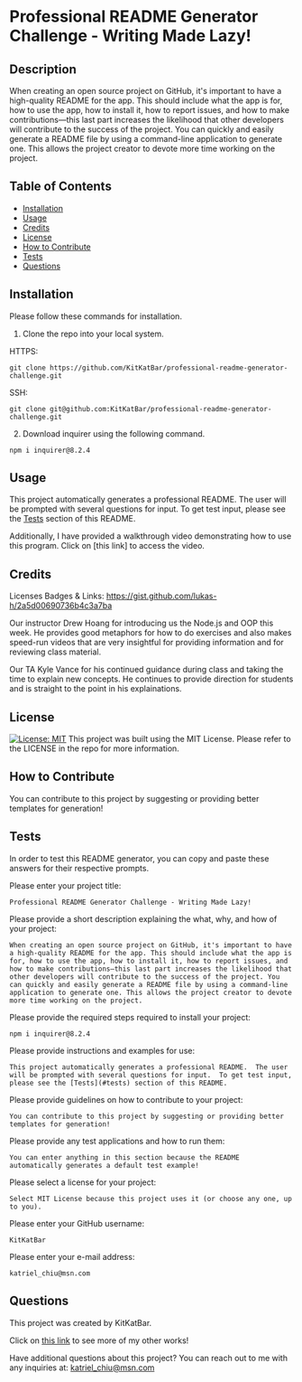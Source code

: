 # Professional README Generator Challenge - Writing Made Lazy!
  
## Description

When creating an open source project on GitHub, it's important to have a high-quality README for the app. This should include what the app is for, how to use the app, how to install it, how to report issues, and how to make contributions—this last part increases the likelihood that other developers will contribute to the success of the project. You can quickly and easily generate a README file by using a command-line application to generate one. This allows the project creator to devote more time working on the project.
        
## Table of Contents

- [Installation](#installation)
- [Usage](#usage)
- [Credits](#credits)
- [License](#license)
- [How to Contribute](#how-to-contribute)
- [Tests](#tests)
- [Questions](#questions)

        
## Installation

Please follow these commands for installation.

1. Clone the repo into your local system.

HTTPS:
```
git clone https://github.com/KitKatBar/professional-readme-generator-challenge.git
```

SSH:
```
git clone git@github.com:KitKatBar/professional-readme-generator-challenge.git
```

2. Download inquirer using the following command.

```
npm i inquirer@8.2.4
```

## Usage

This project automatically generates a professional README.  The user will be prompted with several questions for input.  To get test input, please see the [Tests](#tests) section of this README.

Additionally, I have provided a walkthrough video demonstrating how to use this program.  Click on [this link] to access the video.
        
## Credits

Licenses Badges & Links: https://gist.github.com/lukas-h/2a5d00690736b4c3a7ba

Our instructor Drew Hoang for introducing us the Node.js and OOP this week.  He provides good metaphors for how to do exercises and also makes speed-run videos that are very insightful for providing information and for reviewing class material.

Our TA Kyle Vance for his continued guidance during class and taking the time to explain new concepts. He continues to provide direction for students and is straight to the point in his explainations.

## License

[![License: MIT](https://img.shields.io/badge/License-MIT-yellow.svg)](https://opensource.org/licenses/MIT)
This project was built using the MIT License. Please refer to the LICENSE in the repo for more information.
          
## How to Contribute

You can contribute to this project by suggesting or providing better templates for generation!

## Tests

In order to test this README generator, you can copy and paste these answers for their respective prompts.

  Please enter your project title:
  ```
  Professional README Generator Challenge - Writing Made Lazy!
  ```
  
  Please provide a short description explaining the what, why, and how of your project:
  ```
  When creating an open source project on GitHub, it's important to have a high-quality README for the app. This should include what the app is for, how to use the app, how to install it, how to report issues, and how to make contributions—this last part increases the likelihood that other developers will contribute to the success of the project. You can quickly and easily generate a README file by using a command-line application to generate one. This allows the project creator to devote more time working on the project.
  ```
  
  Please provide the required steps required to install your project:
  ```
  npm i inquirer@8.2.4
  ```
  
  Please provide instructions and examples for use:
  ```
  This project automatically generates a professional README.  The user will be prompted with several questions for input.  To get test input, please see the [Tests](#tests) section of this README.
  ```
  
  Please provide guidelines on how to contribute to your project:
  ```
  You can contribute to this project by suggesting or providing better templates for generation!
  ```
  
  Please provide any test applications and how to run them:
  ```
  You can enter anything in this section because the README automatically generates a default test example!
  ```
  
  Please select a license for your project:
  ```
  Select MIT License because this project uses it (or choose any one, up to you).
  ```
  
  Please enter your GitHub username:
  ```
  KitKatBar
  ```
  
  Please enter your e-mail address:
  ```
  katriel_chiu@msn.com
  ```

## Questions

This project was created by KitKatBar.
    
Click on [this link](https://github.com/KitKatBar) to see more of my other works!

Have additional questions about this project?  You can reach out to me with any inquiries at: katriel_chiu@msn.com
